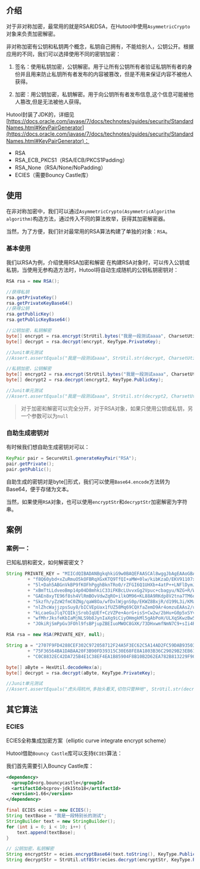 ## 介绍
对于非对称加密，最常用的就是RSA和DSA，在Hutool中使用`AsymmetricCrypto`对象来负责加密解密。

非对称加密有公钥和私钥两个概念，私钥自己拥有，不能给别人，公钥公开。根据应用的不同，我们可以选择使用不同的密钥加密：

1. 签名：使用私钥加密，公钥解密。用于让所有公钥所有者验证私钥所有者的身份并且用来防止私钥所有者发布的内容被篡改，但是不用来保证内容不被他人获得。

2. 加密：用公钥加密，私钥解密。用于向公钥所有者发布信息,这个信息可能被他人篡改,但是无法被他人获得。

Hutool封装了JDK的，详细见[https://docs.oracle.com/javase/7/docs/technotes/guides/security/StandardNames.html#KeyPairGenerator](https://docs.oracle.com/javase/7/docs/technotes/guides/security/StandardNames.html#KeyPairGenerator)：

- RSA
- RSA_ECB_PKCS1（RSA/ECB/PKCS1Padding）
- RSA_None（RSA/None/NoPadding）
- ECIES（需要Bouncy Castle库）

## 使用

在非对称加密中，我们可以通过`AsymmetricCrypto(AsymmetricAlgorithm algorithm)`构造方法，通过传入不同的算法枚举，获得其加密解密器。

当然，为了方便，我们针对最常用的RSA算法构建了单独的对象：`RSA`。

### 基本使用

我们以RSA为例，介绍使用RSA加密和解密 在构建RSA对象时，可以传入公钥或私钥，当使用无参构造方法时，Hutool将自动生成随机的公钥私钥密钥对：

```java
RSA rsa = new RSA();

//获得私钥
rsa.getPrivateKey()
rsa.getPrivateKeyBase64()
//获得公钥
rsa.getPublicKey()
rsa.getPublicKeyBase64()

//公钥加密，私钥解密
byte[] encrypt = rsa.encrypt(StrUtil.bytes("我是一段测试aaaa", CharsetUtil.CHARSET_UTF_8), KeyType.PublicKey);
byte[] decrypt = rsa.decrypt(encrypt, KeyType.PrivateKey);

//Junit单元测试
//Assert.assertEquals("我是一段测试aaaa", StrUtil.str(decrypt, CharsetUtil.CHARSET_UTF_8));

//私钥加密，公钥解密
byte[] encrypt2 = rsa.encrypt(StrUtil.bytes("我是一段测试aaaa", CharsetUtil.CHARSET_UTF_8), KeyType.PrivateKey);
byte[] decrypt2 = rsa.decrypt(encrypt2, KeyType.PublicKey);

//Junit单元测试
//Assert.assertEquals("我是一段测试aaaa", StrUtil.str(decrypt2, CharsetUtil.CHARSET_UTF_8));
```

> 对于加密和解密可以完全分开，对于RSA对象，如果只使用公钥或私钥，另一个参数可以为`null`

### 自助生成密钥对
有时候我们想自助生成密钥对可以：

```java
KeyPair pair = SecureUtil.generateKeyPair("RSA");
pair.getPrivate();
pair.getPublic();
```

自助生成的密钥对是byte[]形式，我们可以使用`Base64.encode`方法转为Base64，便于存储为文本。

当然，如果使用`RSA`对象，也可以使用`encryptStr`和`decryptStr`加密解密为字符串。

## 案例

### 案例一：
已知私钥和密文，如何解密密文？

```java
String PRIVATE_KEY = "MIICdQIBADANBgkqhkiG9w0BAQEFAASCAl8wggJbAgEAAoGBAIL7pbQ+5KKGYRhw7jE31hmA"
		+ "f8Q60ybd+xZuRmuO5kOFBRqXGxKTQ9TfQI+aMW+0lw/kibKzaD/EKV91107xE384qOy6IcuBfaR5lv39OcoqNZ"
		+ "5l+Dah5ABGnVkBP9fKOFhPgghBknTRo0/rZFGI6Q1UHXb+4atP++LNFlDymJcPAgMBAAECgYBammGb1alndta"
		+ "xBmTtLLdveoBmp14p04D8mhkiC33iFKBcLUvvxGg2Vpuc+cbagyu/NZG+R/WDrlgEDUp6861M5BeFN0L9O4hz"
		+ "GAEn8xyTE96f8sh4VlRmBOvVdwZqRO+ilkOM96+KL88A9RKdp8V2tna7TM6oI3LHDyf/JBoXaQJBAMcVN7fKlYP"
		+ "Skzfh/yZzW2fmC0ZNg/qaW8Oa/wfDxlWjgnS0p/EKWZ8BxjR/d199L3i/KMaGdfpaWbYZLvYENqUCQQCobjsuCW"
		+ "nlZhcWajjzpsSuy8/bICVEpUax1fUZ58Mq69CQXfaZemD9Ar4omzuEAAs2/uee3kt3AvCBaeq05NyjAkBme8SwB0iK"
		+ "kLcaeGuJlq7CQIkjSrobIqUEf+CzVZPe+AorG+isS+Cw2w/2bHu+G0p5xSYvdH59P0+ZT0N+f9LFAkA6v3Ae56OrI"
		+ "wfMhrJksfeKbIaMjNLS9b8JynIaXg9iCiyOHmgkMl5gAbPoH/ULXqSKwzBw5mJ2GW1gBlyaSfV3AkA/RJC+adIjsRGg"
		+ "JOkiRjSmPpGv3FOhl9fsBPjupZBEIuoMWOC8GXK/73DHxwmfNmN7C9+sIi4RBcjEeQ5F5FHZ";

RSA rsa = new RSA(PRIVATE_KEY, null);

String a = "2707F9FD4288CEF302C972058712F24A5F3EC62C5A14AD2FC59DAB93503AA0FA17113A020EE4EA35EB53F"
		+ "75F36564BA1DABAA20F3B90FD39315C30E68FE8A1803B36C29029B23EB612C06ACF3A34BE815074F5EB5AA3A"
		+ "C0C8832EC42DA725B4E1C38EF4EA1B85904F8B10B2D62EA782B813229F9090E6F7394E42E6F44494BB8";

byte[] aByte = HexUtil.decodeHex(a);
byte[] decrypt = rsa.decrypt(aByte, KeyType.PrivateKey);

//Junit单元测试
//Assert.assertEquals("虎头闯杭州,多抬头看天,切勿只管种地", StrUtil.str(decrypt, CharsetUtil.CHARSET_UTF_8));
```

## 其它算法

### ECIES

ECIES全称集成加密方案（elliptic curve integrate encrypt scheme）

Hutool借助`Bouncy Castle`库可以支持`ECIES`算法：

我们首先需要引入Bouncy Castle库：

```xml
<dependency>
  <groupId>org.bouncycastle</groupId>
  <artifactId>bcprov-jdk15to18</artifactId>
  <version>1.66</version>
</dependency>
```

```java
final ECIES ecies = new ECIES();
String textBase = "我是一段特别长的测试";
StringBuilder text = new StringBuilder();
for (int i = 0; i < 10; i++) {
	text.append(textBase);
}

// 公钥加密，私钥解密
String encryptStr = ecies.encryptBase64(text.toString(), KeyType.PublicKey);
String decryptStr = StrUtil.utf8Str(ecies.decrypt(encryptStr, KeyType.PrivateKey));
```
